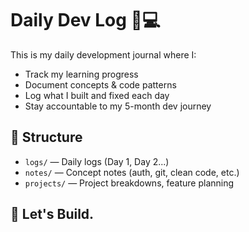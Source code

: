 # Daily Dev Log 🧠💻

This is my daily development journal where I:
- Track my learning progress
- Document concepts & code patterns
- Log what I built and fixed each day
- Stay accountable to my 5-month dev journey

## 📁 Structure
- `logs/` — Daily logs (Day 1, Day 2...)
- `notes/` — Concept notes (auth, git, clean code, etc.)
- `projects/` — Project breakdowns, feature planning

## 🚀 Let's Build.
